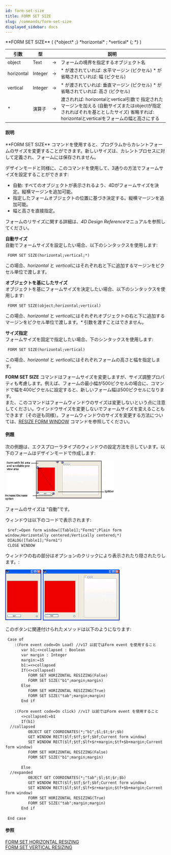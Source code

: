 ```yaml
---
id: form-set-size
title: FORM SET SIZE
slug: /commands/form-set-size
displayed_sidebar: docs
---
```


<!--REF #_command_.FORM SET SIZE.Syntax-->**FORM SET SIZE** ( {*object* ;} *horizontal* ; *vertical* {; *} )<!-- END REF-->
<!--REF #_command_.FORM SET SIZE.Params-->
| 引数 | 型 |  | 説明 |
| --- | --- | --- | --- |
| object | Text | &rarr; | フォームの境界を指定するオブジェクト名 |
| horizontal | Integer | &rarr; | * が渡されていれば: 水平マージン (ピクセル) * が省略されていれば: 幅 (ピクセル) |
| vertical | Integer | &rarr; | * が渡されていれば: 垂直マージン (ピクセル) * が省略されていれば: 高さ (ピクセル) |
| * | 演算子 | &rarr; | 渡されれば: horizontalとvertical引数で 指定されたマージンを加える  (自動サイズまたはobjectが指定されればそれを基ととしたサイズ) 省略すれば: horizontalとverticalをフォームの幅と高さにする |

<!-- END REF-->

#### 説明 

<!--REF #_command_.FORM SET SIZE.Summary-->**FORM SET SIZE** コマンドを使用すると、プログラムからカレントフォームのサイズを変更することができます。<!-- END REF-->新しいサイズは、カレントプロセスに対して定義され、フォームには保存されません。

デザインモードと同様に、このコマンドを使用して、3通りの方法でフォームサイズを設定することができます:

* 自動: すべてのオブジェクトが表示されるよう、4Dがフォームサイズを決定。縦横マージンを追加可能。
* 指定したフォームオブジェクトの位置に基づき決定する。縦横マージンを追加可能。
* 幅と高さを直接指定。

フォームのリサイズに関する詳細は、*4D Design Reference*マニュアルを参照してください。

**自動サイズ**  
自動でフォームサイズを設定したい場合、以下のシンタックスを使用します:  

```4d
 FORM SET SIZE(horizontal;vertical;*)
```

この場合、*horizontal* と *vertical*にはそれぞれ右と下に追加するマージンをピクセル単位で渡します。

**オブジェクトを基にしたサイズ**  
オブジェクトを基にフォームサイズを決定したい場合、以下のシンタックスを使用します:  

```4d
 FORM SET SIZE(object;horizontal;vertical)
```

この場合、*horizontal* と *vertical*にはそれぞれオブジェクトの右と下に追加するマージンをピクセル単位で渡します。*\** 引数を渡すことはできません。

**サイズ指定**  
フォームサイズを固定で指定したい場合、下のシンタックスを使用します:  

```4d
 FORM SET SIZE(horizontal;vertical)
```

この場合、*horizontal* と *vertical*にはそれぞれフォームの高さと幅を指定します。

**FORM SET SIZE** コマンドはフォームサイズを変更しますが、サイズ調整プロパティも考慮します。例えば、フォームの最小幅が500ピクセルの場合に、コマンドで幅を400ピクセルに設定すると、新しいフォーム幅は500ピクセルになります。  
また、このコマンドはフォームウィンドウのサイズは変更しないという点に注意してください。ウインドウサイズを変更しないでフォームサイズを変えることもできます（その逆も同様）。フォームウィンドウのサイズを変更する方法については、[RESIZE FORM WINDOW](resize-form-window.md) コマンドを参照してください。

#### 例題 

次の例題は、エクスプローラタイプのウィンドウの設定方法を示しています。以下のフォームはデザインモードで作成します:

![](../assets/en/commands/pict21945.ja.png)

フォームのサイズは “自動”です。

ウィンドウは以下のコードで表示されます:

```4d
 $ref:=Open form window([Table1];"Form1";Plain form window;Horizontally centered;Vertically centered;*)
 DIALOG([Table1];"Form1")
 CLOSE WINDOW
```

ウィンドウの右の部分はオプションのクリックにより表示されたり隠されたりします。:

![](../assets/en/commands/pict21946.ja.png)

このボタンに関連付けられたメソッドは以下のようになります:

```4d
 Case of
    :(Form event code=On Load) //v17 以前ではForm event を使用すること
       var b1;<>collapsed : Boolean
       var margin : Integer
       margin:=15
       b1:=<>collapsed
       If(<>collapsed)
          FORM SET HORIZONTAL RESIZING(False)
          FORM SET SIZE("b1";margin;margin)
       Else
          FORM SET HORIZONTAL RESIZING(True)
          FORM SET SIZE("tab";margin;margin)
       End if
 
    :(Form event code=On click) //v17 以前ではForm event を使用すること
       <>collapsed:=b1
       If(b1)
  //collapsed
          OBJECT GET COORDINATES(*;"b1";$l;$t;$r;$b)
          GET WINDOW RECT($lf;$tf;$rf;$bf;Current form window)
          SET WINDOW RECT($lf;$tf;$lf+$r+margin;$tf+$b+margin;Current form window)
          FORM SET HORIZONTAL RESIZING(False)
          FORM SET SIZE("b1";margin;margin)
 
       Else
  //expanded
          OBJECT GET COORDINATES(*;"tab";$l;$t;$r;$b)
          GET WINDOW RECT($lf;$tf;$rf;$bf;Current form window)
          SET WINDOW RECT($lf;$tf;$lf+$r+margin;$tf+$b+margin;Current form window)
          FORM SET HORIZONTAL RESIZING(True)
          FORM SET SIZE("tab";margin;margin)
       End if
 
 End case
```

#### 参照 

[FORM SET HORIZONTAL RESIZING](form-set-horizontal-resizing.md)  
[FORM SET VERTICAL RESIZING](form-set-vertical-resizing.md)  